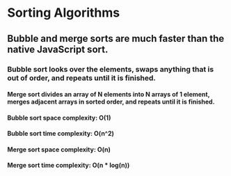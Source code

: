 # Sorting Algorithms

## Bubble and merge sorts are much faster than the native JavaScript sort.  

### Bubble sort looks over the elements, swaps anything that is out of order, and repeats until it is finished.

#### Merge sort divides an array of N elements into N arrays of 1 element, merges adjacent arrays in sorted order, and repeats until it is finished.

#### Bubble sort space complexity: O(1)
#### Bubble sort time complexity: O(n^2)

#### Merge sort space complexity: O(n)
#### Merge sort time complexity: O(n * log(n))
